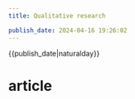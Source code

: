 ```yaml
---
title: Qualitative research

publish_date: 2024-04-16 19:26:02
---
```


{{publish_date|naturalday}}
# article
